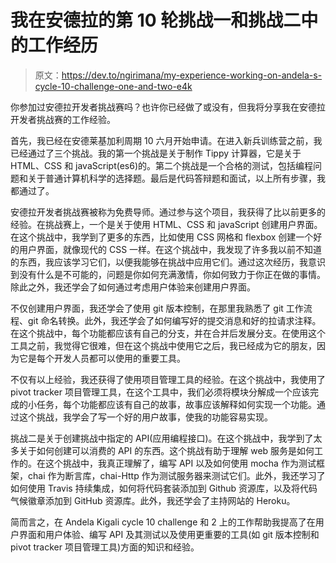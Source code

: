 # 我在安德拉的第 10 轮挑战一和挑战二中的工作经历

> 原文：<https://dev.to/ngirimana/my-experience-working-on-andela-s-cycle-10-challenge-one-and-two-e4k>

你参加过安德拉开发者挑战赛吗？也许你已经做了或没有，但我将分享我在安德拉开发者挑战赛的工作经验。

首先，我已经在安德莱基加利周期 10 六月开始申请。在进入新兵训练营之前，我已经通过了三个挑战。我的第一个挑战是关于制作 Tippy 计算器，它是关于 HTML、CSS 和 javaScript(es6)的。第二个挑战是一个合格的测试，包括编程问题和关于普通计算机科学的选择题。最后是代码答辩题和面试，以上所有步骤，我都通过了。

安德拉开发者挑战赛被称为免费导师。通过参与这个项目，我获得了比以前更多的经验。在挑战赛上，一个是关于使用 HTML、CSS 和 javaScript 创建用户界面。在这个挑战中，我学到了更多的东西，比如使用 CSS 网格和 flexbox 创建一个好的用户界面，就像现代的 CSS 一样。在这个挑战中，我发现了许多我以前不知道的东西，我应该学习它们，以便我能够在挑战中应用它们。通过这次经历，我意识到没有什么是不可能的，问题是你如何充满激情，你如何致力于你正在做的事情。除此之外，我还学会了如何通过考虑用户体验来创建用户界面。

不仅创建用户界面，我还学会了使用 git 版本控制，在那里我熟悉了 git 工作流程、git 命名转换。此外，我还学会了如何编写好的提交消息和好的拉请求注释。在这个挑战中，每个功能都应该有自己的分支，并在合并后发展分支。在使用这个工具之前，我觉得它很难，但在这个挑战中使用它之后，我已经成为它的朋友，因为它是每个开发人员都可以使用的重要工具。

不仅有以上经验，我还获得了使用项目管理工具的经验。在这个挑战中，我使用了 pivot tracker 项目管理工具，在这个工具中，我们必须将模块分解成一个应该完成的小任务，每个功能都应该有自己的故事，故事应该解释如何实现一个功能。通过这个挑战，我学会了写一个好的用户故事，使我的功能容易实现。

挑战二是关于创建挑战中指定的 API(应用编程接口)。在这个挑战中，我学到了太多关于如何创建可以消费的 API 的东西。这个挑战有助于理解 web 服务是如何工作的。在这个挑战中，我真正理解了，编写 API 以及如何使用 mocha 作为测试框架，chai 作为断言库，chai-Http 作为测试服务器来测试它们。此外，我还学习了如何使用 Travis 持续集成，如何将代码套装添加到 Github 资源库，以及将代码气候徽章添加到 GitHub 资源库。此外，我还学会了主持网站的 Heroku。

简而言之，在 Andela Kigali cycle 10 challenge 和 2 上的工作帮助我提高了在用户界面和用户体验、编写 API 及其测试以及使用更重要的工具(如 git 版本控制和 pivot tracker 项目管理工具)方面的知识和经验。